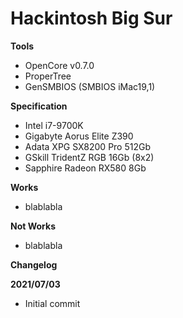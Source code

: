 # Hackintosh Big Sur 

**Tools**
* OpenCore v0.7.0
* ProperTree
* GenSMBIOS (SMBIOS iMac19,1)

**Specification**
* Intel i7-9700K
* Gigabyte Aorus Elite Z390 
* Adata XPG SX8200 Pro 512Gb
* GSkill TridentZ RGB 16Gb (8x2)
* Sapphire Radeon RX580 8Gb

**Works**
* blablabla

**Not Works**
* blablabla

**Changelog**

  **2021/07/03**
  * Initial commit
